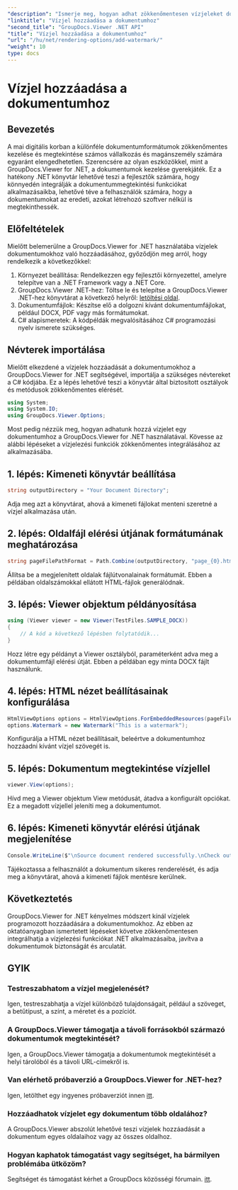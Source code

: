 ```yaml
---
"description": "Ismerje meg, hogyan adhat zökkenőmentesen vízjeleket dokumentumokhoz a GroupDocs.Viewer for .NET segítségével. Fokozza a dokumentumok biztonságát és arculatát ezzel a könnyen követhető oktatóanyaggal."
"linktitle": "Vízjel hozzáadása a dokumentumhoz"
"second_title": "GroupDocs.Viewer .NET API"
"title": "Vízjel hozzáadása a dokumentumhoz"
"url": "/hu/net/rendering-options/add-watermark/"
"weight": 10
type: docs
---
```

# Vízjel hozzáadása a dokumentumhoz

## Bevezetés
A mai digitális korban a különféle dokumentumformátumok zökkenőmentes kezelése és megtekintése számos vállalkozás és magánszemély számára egyaránt elengedhetetlen. Szerencsére az olyan eszközökkel, mint a GroupDocs.Viewer for .NET, a dokumentumok kezelése gyerekjáték. Ez a hatékony .NET könyvtár lehetővé teszi a fejlesztők számára, hogy könnyedén integrálják a dokumentummegtekintési funkciókat alkalmazásaikba, lehetővé téve a felhasználók számára, hogy a dokumentumokat az eredeti, azokat létrehozó szoftver nélkül is megtekinthessék.
## Előfeltételek
Mielőtt belemerülne a GroupDocs.Viewer for .NET használatába vízjelek dokumentumokhoz való hozzáadásához, győződjön meg arról, hogy rendelkezik a következőkkel:
1. Környezet beállítása: Rendelkezzen egy fejlesztői környezettel, amelyre telepítve van a .NET Framework vagy a .NET Core.
2. GroupDocs.Viewer .NET-hez: Töltse le és telepítse a GroupDocs.Viewer .NET-hez könyvtárat a következő helyről: [letöltési oldal](https://releases.groupdocs.com/viewer/net/).
3. Dokumentumfájlok: Készítse elő a dolgozni kívánt dokumentumfájlokat, például DOCX, PDF vagy más formátumokat.
4. C# alapismeretek: A kódpéldák megvalósításához C# programozási nyelv ismerete szükséges.

## Névterek importálása
Mielőtt elkezdené a vízjelek hozzáadását a dokumentumokhoz a GroupDocs.Viewer for .NET segítségével, importálja a szükséges névtereket a C# kódjába. Ez a lépés lehetővé teszi a könyvtár által biztosított osztályok és metódusok zökkenőmentes elérését.

```csharp
using System;
using System.IO;
using GroupDocs.Viewer.Options;
```

Most pedig nézzük meg, hogyan adhatunk hozzá vízjelet egy dokumentumhoz a GroupDocs.Viewer for .NET használatával. Kövesse az alábbi lépéseket a vízjelezési funkciók zökkenőmentes integrálásához az alkalmazásába.
## 1. lépés: Kimeneti könyvtár beállítása
```csharp
string outputDirectory = "Your Document Directory";
```
Adja meg azt a könyvtárat, ahová a kimeneti fájlokat menteni szeretné a vízjel alkalmazása után.
## 2. lépés: Oldalfájl elérési útjának formátumának meghatározása
```csharp
string pageFilePathFormat = Path.Combine(outputDirectory, "page_{0}.html");
```
Állítsa be a megjelenített oldalak fájlútvonalainak formátumát. Ebben a példában oldalszámokkal ellátott HTML-fájlok generálódnak.
## 3. lépés: Viewer objektum példányosítása
```csharp
using (Viewer viewer = new Viewer(TestFiles.SAMPLE_DOCX))
{
    // A kód a következő lépésben folytatódik...
}
```
Hozz létre egy példányt a Viewer osztályból, paraméterként adva meg a dokumentumfájl elérési útját. Ebben a példában egy minta DOCX fájlt használunk.
## 4. lépés: HTML nézet beállításainak konfigurálása
```csharp
HtmlViewOptions options = HtmlViewOptions.ForEmbeddedResources(pageFilePathFormat);
options.Watermark = new Watermark("This is a watermark");
```
Konfigurálja a HTML nézet beállításait, beleértve a dokumentumhoz hozzáadni kívánt vízjel szövegét is.
## 5. lépés: Dokumentum megtekintése vízjellel
```csharp
viewer.View(options);
```
Hívd meg a Viewer objektum View metódusát, átadva a konfigurált opciókat. Ez a megadott vízjellel jeleníti meg a dokumentumot.
## 6. lépés: Kimeneti könyvtár elérési útjának megjelenítése
```csharp
Console.WriteLine($"\nSource document rendered successfully.\nCheck output in {outputDirectory}.");
```
Tájékoztassa a felhasználót a dokumentum sikeres renderelését, és adja meg a könyvtárat, ahová a kimeneti fájlok mentésre kerülnek.

## Következtetés
GroupDocs.Viewer for .NET kényelmes módszert kínál vízjelek programozott hozzáadására a dokumentumokhoz. Az ebben az oktatóanyagban ismertetett lépéseket követve zökkenőmentesen integrálhatja a vízjelezési funkciókat .NET alkalmazásaiba, javítva a dokumentumok biztonságát és arculatát.
## GYIK
### Testreszabhatom a vízjel megjelenését?
Igen, testreszabhatja a vízjel különböző tulajdonságait, például a szöveget, a betűtípust, a színt, a méretet és a pozíciót.
### A GroupDocs.Viewer támogatja a távoli forrásokból származó dokumentumok megtekintését?
Igen, a GroupDocs.Viewer támogatja a dokumentumok megtekintését a helyi tárolóból és a távoli URL-címekről is.
### Van elérhető próbaverzió a GroupDocs.Viewer for .NET-hez?
Igen, letölthet egy ingyenes próbaverziót innen [itt](https://releases.groupdocs.com/).
### Hozzáadhatok vízjelet egy dokumentum több oldalához?
A GroupDocs.Viewer abszolút lehetővé teszi vízjelek hozzáadását a dokumentum egyes oldalaihoz vagy az összes oldalhoz.
### Hogyan kaphatok támogatást vagy segítséget, ha bármilyen problémába ütközöm?
Segítséget és támogatást kérhet a GroupDocs közösségi fórumain. [itt](https://forum.groupdocs.com/c/viewer/9).